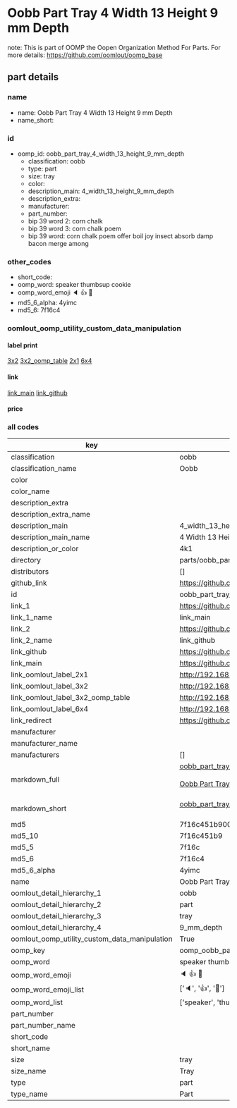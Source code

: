 # Oobb Part Tray 4 Width 13 Height 9 mm Depth  

note: This is part of OOMP the Oopen Organization Method For Parts. For more details: https://github.com/oomlout/oomp_base

##  part details
  







### name
* name: Oobb Part Tray 4 Width 13 Height 9 mm Depth
* name_short: 
### id
* oomp_id: oobb_part_tray_4_width_13_height_9_mm_depth
  * classification: oobb
  * type: part
  * size: tray
  * color: 
  * description_main: 4_width_13_height_9_mm_depth
  * description_extra: 
  * manufacturer: 
  * part_number: 
  * bip 39 word 2: corn chalk
  * bip 39 word 3: corn chalk poem
  * bip 39 word: corn chalk poem offer boil joy insect absorb damp bacon merge among

### other_codes
* short_code: 
* oomp_word: speaker thumbsup cookie
* oomp_word_emoji :speaker: :thumbsup: :cookie:
* md5_6_alpha: 4yimc
* md5_6: 7f16c4






### oomlout_oomp_utility_custom_data_manipulation
#### label print
[3x2](http://192.168.1.245:1112/?label=oomp%204yimc)
[3x2_oomp_table](http://192.168.1.108:1112/?label=oomp%204yimc)
[2x1](http://192.168.1.242:1112/?label=oomp%204yimc)
[6x4](http://192.168.1.55:1112/?label=oomp%204yimc)    

#### link

[link_main](https://github.com/oomlout/oomlout_oomp_version_1_messy/tree/main/parts/oobb_part_tray_4_width_13_height_9_mm_depth) [link_github](https://github.com/oomlout/oomlout_oomp_version_1_messy/tree/main/parts/oobb_part_tray_4_width_13_height_9_mm_depth)                             

#### price







### all codes 
| key | value |  
| --- | --- |  
| classification | oobb |  
| classification_name | Oobb |  
| color |  |  
| color_name |  |  
| description_extra |  |  
| description_extra_name |  |  
| description_main | 4_width_13_height_9_mm_depth |  
| description_main_name | 4 Width 13 Height 9 mm Depth |  
| description_or_color | 4k1 |  
| directory | parts/oobb_part_tray_4_width_13_height_9_mm_depth |  
| distributors | [] |  
| github_link | https://github.com/oomlout/oomlout_oomp_part_src/tree/main/parts/oobb_part_tray_4_width_13_height_9_mm_depth |  
| id | oobb_part_tray_4_width_13_height_9_mm_depth |  
| link_1 | https://github.com/oomlout/oomlout_oomp_version_1_messy/tree/main/parts/oobb_part_tray_4_width_13_height_9_mm_depth |  
| link_1_name | link_main |  
| link_2 | https://github.com/oomlout/oomlout_oomp_version_1_messy/tree/main/parts/oobb_part_tray_4_width_13_height_9_mm_depth |  
| link_2_name | link_github |  
| link_github | https://github.com/oomlout/oomlout_oomp_version_1_messy/tree/main/parts/oobb_part_tray_4_width_13_height_9_mm_depth |  
| link_main | https://github.com/oomlout/oomlout_oomp_version_1_messy/tree/main/parts/oobb_part_tray_4_width_13_height_9_mm_depth |  
| link_oomlout_label_2x1 | http://192.168.1.242:1112/?label=oomp%204yimc |  
| link_oomlout_label_3x2 | http://192.168.1.245:1112/?label=oomp%204yimc |  
| link_oomlout_label_3x2_oomp_table | http://192.168.1.108:1112/?label=oomp%204yimc |  
| link_oomlout_label_6x4 | http://192.168.1.55:1112/?label=oomp%204yimc |  
| link_redirect | https://github.com/oomlout/oomlout_oomp_version_1_messy/tree/main/parts/oobb_part_tray_4_width_13_height_9_mm_depth |  
| manufacturer |  |  
| manufacturer_name |  |  
| manufacturers | [] |  
| markdown_full | [oobb_part_tray_4_width_13_height_9_mm_depth](none)<br>[](none)<br>[Oobb Part Tray 4 Width 13 Height 9 Mm Depth](none)<br><br> |  
| markdown_short | [oobb_part_tray_4_width_13_height_9_mm_depth](none)<br><br> |  
| md5 | 7f16c451b900cea1e20c89974e097983 |  
| md5_10 | 7f16c451b9 |  
| md5_5 | 7f16c |  
| md5_6 | 7f16c4 |  
| md5_6_alpha | 4yimc |  
| name | Oobb Part Tray 4 Width 13 Height 9 mm Depth |  
| oomlout_detail_hierarchy_1 | oobb |  
| oomlout_detail_hierarchy_2 | part |  
| oomlout_detail_hierarchy_3 | tray |  
| oomlout_detail_hierarchy_4 | 9_mm_depth |  
| oomlout_oomp_utility_custom_data_manipulation | True |  
| oomp_key | oomp_oobb_part_tray_4_width_13_height_9_mm_depth |  
| oomp_word | speaker thumbsup cookie |  
| oomp_word_emoji | :speaker: :thumbsup: :cookie: |  
| oomp_word_emoji_list | [':speaker:', ':thumbsup:', ':cookie:'] |  
| oomp_word_list | ['speaker', 'thumbsup', 'cookie'] |  
| part_number |  |  
| part_number_name |  |  
| short_code |  |  
| short_name |  |  
| size | tray |  
| size_name | Tray |  
| type | part |  
| type_name | Part |  

